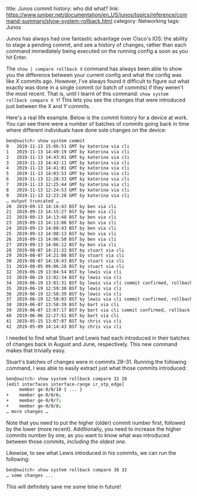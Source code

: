 title: Junos commit history: who did what?
link: https://www.juniper.net/documentation/en_US/junos/topics/reference/command-summary/show-system-rollback.html
category: Networking
tags: Junos

Junos has always had one fantastic advantage over Cisco's IOS: the ability to stage a pending commit, and see a history of changes, rather than each command immediately being executed on the running config a soon as you hit Enter. 

The `show | compare rollback X` command has always been able to show you the difference between your current config and what the config was like _X_ commits ago. However, I've always found it difficult to figure out what exactly was done in a single commit (or batch of commits) if they weren't the most recent. That is, until I learnt of this command: `show system rollback compare X Y`! This lets you see the changes that were introduced just between the _X_ and _Y_ commits. 

Here's a real life example. Below is the commit history for a device at work. You can see there were a number of batches of commits going back in time where different individuals have done sole changes on the device:

```bash
ben@switch> show system commit
0   2019-11-13 15:06:51 GMT by katerina via cli
1   2019-11-13 14:49:19 GMT by katerina via cli
2   2019-11-13 14:43:01 GMT by katerina via cli
3   2019-11-13 14:42:11 GMT by katerina via cli
4   2019-11-13 14:41:01 GMT by katerina via cli
5   2019-11-13 14:03:53 GMT by katerina via cli
6   2019-11-13 12:28:33 GMT by katerina via cli
7   2019-11-13 12:25:44 GMT by katerina via cli
8   2019-11-13 12:24:53 GMT by katerina via cli
9   2019-11-13 12:23:28 GMT by katerina via cli
… output truncated … 
20  2019-09-13 14:16:43 BST by ben via cli
21  2019-09-13 14:15:27 BST by ben via cli
22  2019-09-13 14:13:48 BST by ben via cli
23  2019-09-13 14:13:06 BST by ben via cli
24  2019-09-13 14:08:43 BST by ben via cli
25  2019-09-13 14:08:13 BST by ben via cli
26  2019-09-13 14:06:50 BST by ben via cli
27  2019-09-13 14:06:12 BST by ben via cli
28  2019-08-07 14:21:33 BST by stuart via cli
29  2019-08-07 14:21:08 BST by stuart via cli
30  2019-08-07 14:18:43 BST by stuart via cli
31  2019-08-05 09:06:28 BST by stuart via cli
32  2019-06-19 13:04:54 BST by lewis via cli
33  2019-06-19 13:02:34 BST by lewis via cli
34  2019-06-19 13:01:31 BST by lewis via cli commit confirmed, rollback in 3mins
35  2019-06-19 12:59:30 BST by lewis via cli
36  2019-06-19 12:58:39 BST by lewis via cli
37  2019-06-19 12:58:03 BST by lewis via cli commit confirmed, rollback in 3mins
38  2019-06-07 13:58:39 BST by bart via cli
39  2019-06-07 13:07:17 BST by bart via cli commit confirmed, rollback in 1mins
40  2019-06-06 12:27:51 BST by bart via cli
41  2019-05-15 13:07:07 BST by chris via cli
42  2019-05-09 14:14:43 BST by chris via cli
```

I needed to find what Stuart and Lewis had each introduced in their batches of changes back in August and June, respectively. This new command makes that trivially easy. 

Stuart's batches of changes were in commits 28–31. Running the following command, I was able to easily extract just what those commits introduced:


```bash
ben@switch> show system rollback compare 32 28
[edit interfaces interface-range ir_stp_edge]
     member ge-0/0/10 { ... }
+    member ge-0/0/6;
+    member ge-0/0/7;
+    member ge-0/0/8;
… more changes …
```

Note that you need to put the higher (older) commit number first, followed by the lower (more recent). Additionally, you need to increase the higher commits number by one, as you want to know what was introduced between those commits, _including the oldest one_. 

Likewise, to see what Lewis introduced in his commits, we can run the following:

```bash
ben@switch> show system rollback compare 38 32
… some changes ...
```

This will definitely save me some time in future!
